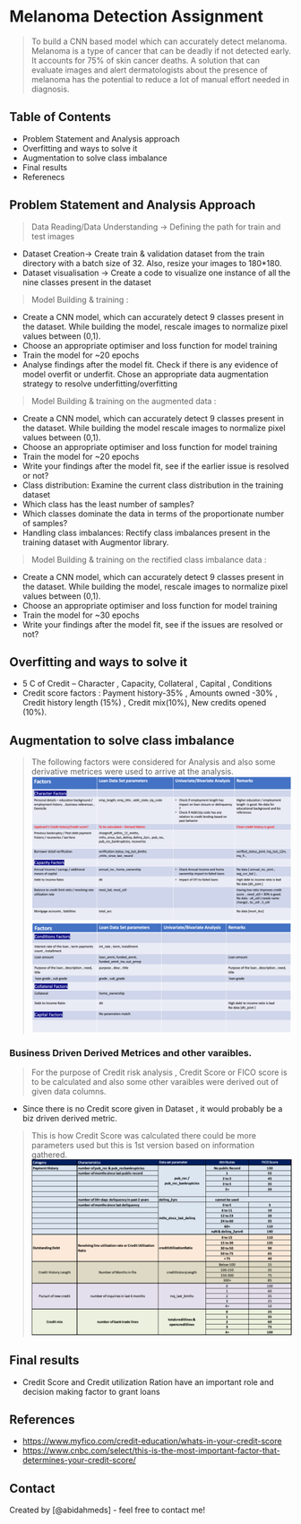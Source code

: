 # Melanoma Detection Assignment
> To build a CNN based model which can accurately detect melanoma. Melanoma is a type of cancer that can be deadly if not detected early. It accounts for 75% of skin cancer deaths. A solution that can evaluate images and alert dermatologists about the presence of melanoma has the potential to reduce a lot of manual effort needed in diagnosis.


## Table of Contents
* Problem Statement and Analysis approach
* Overfitting and ways to solve it
* Augmentation to solve class imbalance
* Final results
* Referenecs


## Problem Statement and Analysis Approach
> Data Reading/Data Understanding → Defining the path for train and test images 
- Dataset Creation→ Create train & validation dataset from the train directory with a batch size of 32. Also, resize your images to 180*180.
- Dataset visualisation → Create a code to visualize one instance of all the nine classes present in the dataset 
> Model Building & training : 
- Create a CNN model, which can accurately detect 9 classes present in the dataset. While building the model, rescale images to normalize pixel values between (0,1).
- Choose an appropriate optimiser and loss function for model training
- Train the model for ~20 epochs
- Analyse findings after the model fit. Check if there is any evidence of model overfit or underfit.
Chose an appropriate data augmentation strategy to resolve underfitting/overfitting 
> Model Building & training on the augmented data :
- Create a CNN model, which can accurately detect 9 classes present in the dataset. While building the model rescale images to normalize pixel values between (0,1).
- Choose an appropriate optimiser and loss function for model training
- Train the model for ~20 epochs
- Write your findings after the model fit, see if the earlier issue is resolved or not?
- Class distribution: Examine the current class distribution in the training dataset 
- Which class has the least number of samples?
- Which classes dominate the data in terms of the proportionate number of samples?
- Handling class imbalances: Rectify class imbalances present in the training dataset with Augmentor library.
> Model Building & training on the rectified class imbalance data :
- Create a CNN model, which can accurately detect 9 classes present in the dataset. While building the model, rescale images to normalize pixel values between (0,1).
- Choose an appropriate optimiser and loss function for model training
- Train the model for ~30 epochs
- Write your findings after the model fit, see if the issues are resolved or not?


## Overfitting and ways to solve it
- 5 C of Credit – Character , Capacity, Collateral , Capital , Conditions 
- Credit score factors : Payment history-35% , Amounts owned -30%  , Credit history length (15%) , Credit mix(10%), New credits opened (10%).

## Augmentation to solve class imbalance

> The following factors were considered for Analysis and also some derivative metrices were used to arrive at the analysis.
![Lending Decision Factors](https://github.com/abidahmeds/LendingClubCaseStudy/blob/master/charts/factors1.png)
![Lending Decision Factors2](https://github.com/abidahmeds/LendingClubCaseStudy/blob/master/charts/factors2.png)

### Business Driven Derived Metrices and other varaibles.
> For the purpose of Credit risk analysis , Credit Score or FICO score is to be calculated and also some other varaibles were derived out of given data columns.
- Since there is no Credit score given in Dataset , it would probably be a biz driven derived metric. 
> This is how Credit Score was calculated  there could be more parameters used but this is 1st version based on information gathered.
![Credit Score Calculation formula](https://github.com/abidahmeds/LendingClubCaseStudy/blob/master/charts/CreditScoreCalculationFormula.png)

## Final results
- Credit Score and Credit utilization Ration have an important role and decision making factor to grant loans

## References
-  https://www.myfico.com/credit-education/whats-in-your-credit-score
-  https://www.cnbc.com/select/this-is-the-most-important-factor-that-determines-your-credit-score/ 

## Contact
Created by [@abidahmeds] - feel free to contact me!


<!-- Optional -->
<!-- ## License -->
<!-- This project is open source and available under the [... License](). -->

<!-- You don't have to include all sections - just the one's relevant to your project -->
